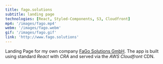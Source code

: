 ```yaml
---
title: fago.solutions
subtitle: landing page
technologies: [React, Styled-Components, S3, Cloudfront]
mp4: '/images/fago.mp4'
webm: '/images/fago.webm'
gif: '/images/fago.gif'
link: 'http://www.fago.solutions'
---
```


Landing Page for my own company [FaGo Solutions GmbH](https://www.fago.solutions). The app is built using standard *React* with *CRA* and served via the *AWS Cloudfront* CDN.